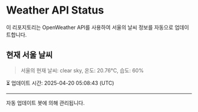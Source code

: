 
# Weather API Status

이 리포지토리는 OpenWeather API를 사용하여 서울의 날씨 정보를 자동으로 업데이트합니다.

## 현재 서울 날씨
> 서울의 현재 날씨: clear sky, 온도: 20.76°C, 습도: 60%

⏳ 업데이트 시간: 2025-04-20 05:08:43 (UTC)

---
자동 업데이트 봇에 의해 관리됩니다.
